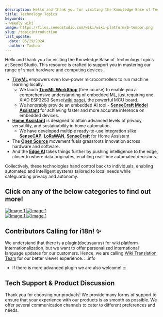 ```yaml
---
description: Hello and thank you for visiting the Knowledge Base of Technology Topics at Seeed Studio. This resource is crafted to support you in mastering our range of smart hardware and computing devices.
title: Technology Topics
keywords:
- weeely wiki
image: https://files.seeedstudio.com/wiki/wiki-platform/S-tempor.png
slug: /topicintroduction
last_update:
  date: 05/29/2024
  author: Yaohao
---
```



Hello and thank you for visiting the Knowledge Base of Technology Topics at Seeed Studio. This resource is crafted to support you in mastering our range of smart hardware and computing devices.

- **[TinyML](/tinyml_topic)** empowers even low-power microcontrollers to run machine learning locally. 
  - We lauch [**TinyML WorkShop**](/tinyml_workshop_course_new) (free course) to enable you a comprehensive understanding of embedded ML, just requiring one XIAO ESP32S3 Sense([wiki page](/xiao_esp32s3_getting_started)), the powerful MCU board.
  - We honorably provide an embedded AI tool - [**SenseCraft Model Assistant**](/ModelAssistant_Introduce_Overview) for achieving faster and more accurate inference on embedded devices.
- [**Home Assistant**](/home_assistant_topic) is designed to attain advanced levels of privacy, versatility, and sustainability in home automation.
  - We have developed multiple ready-to-use integration slike [**SenseCAP**](/home_assistant_sensecap), [**LoRaWAN**](/ha_xiao_esp32), [**SenseCraft**](/sensecraft_homeassistant_userguide) for Home Assistant
- The [**Open Source**](/open_source_topic) movement fuels grassroots innovation across hardware and software.
- And the [**Edge AI**](/edge_ai_topic) takes things further by pushing intelligence to the edge, closer to where data originates, enabling real-time automated decisions.

Collectively, these technologies hand control back to individuals, enabling automated and intelligent systems tailored to local needs while safeguarding privacy and autonomy.



## Click on any of the below categories to find out more! 

  <div style={{display: 'flex'}}>

  <a href="/tinyml_topic" rel="noopener noreferrer">
    <img src="https://files.seeedstudio.com/wiki/tinyml-topic/main.jpg" style={{width: '98%', marginRight: '2%', marginBottom: '1rem', pointerEvents: 'none' }} alt="Image 1" />
  </a>

  <a href="/home_assistant_topic" rel="noopener noreferrer">
    <img src="https://files.seeedstudio.com/wiki/HomeAsssitant_collection/HAbanner1.jpg" style={{width: '98%', marginRight: '2%', marginBottom: '1rem', pointerEvents: 'none' }} alt="Image 1" />
  </a>
</div>


<div style={{display: 'flex'}}>

  <a href="/open_source_topic" rel="noopener noreferrer">
    <img src="https://files.seeedstudio.com/wiki/open_source_topic/open_source_topic.png" style={{width: '98%', marginRight: '2%', marginBottom: '1rem', pointerEvents: 'none' }} alt="Image 1" />
  </a>

  <a href="/edge_ai_topic" rel="noopener noreferrer">
    <img src="https://files.seeedstudio.com/wiki/Edge_AI_Topic/Edge_AI_Topic.png" style={{width: '98%', marginRight: '2%', marginBottom: '1rem', pointerEvents: 'none' }} alt="Image 1" />
  </a>
</div>

## Contributors Calling for i18n! ✨

We understand that there is a plugin(docusaurus) for wiki platform internationalization, but we want to offer personalized international language updates for our customers. Hence, we are calling [Wiki Translation Team](https://github.com/orgs/Seeed-Studio/projects/6/views/1?pane=issue&itemId=35980459) for our better viewer experience.
:::info
- If there is more advanced plugin we are also welcome!
:::


## Tech Support & Product Discussion

Thank you for choosing our products! We provide many forms of support to ensure that your experience with our products is as smooth as possible. We offer several communication channels to cater to different preferences and needs.

<div class="button_tech_support_container">
<a href="https://forum.seeedstudio.com/" class="button_forum"></a> 
<a href="https://www.seeedstudio.com/contacts" class="button_email"></a>
</div>

<div class="button_tech_support_container">
<a href="https://discord.gg/eWkprNDMU7" class="button_discord"></a> 
<a href="https://github.com/Seeed-Studio/wiki-documents/discussions/69" class="button_discussion"></a>
</div>
